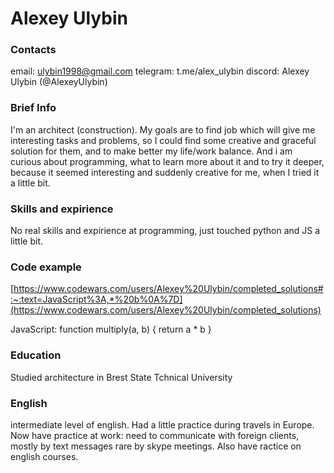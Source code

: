 # Alexey Ulybin

### Contacts
email: ulybin1998@gmail.com
telegram: t.me/alex_ulybin
discord: Alexey Ulybin (@AlexeyUlybin)

###  Brief Info
I'm an architect (construction).
My goals are to find job which will give me interesting tasks and problems, 
so I could find some creative and graceful solution for them, and to make better my life/work balance. 
And i am curious about programming, what to learn more about it and to try it deeper, because it seemed interesting
and suddenly creative for me, when I tried it a little bit. 

### Skills and expirience 
No real skills and expirience at programming, just touched python and JS a little bit.

### Code example
[https://www.codewars.com/users/Alexey%20Ulybin/completed_solutions#:~:text=JavaScript%3A,*%20b%0A%7D](https://www.codewars.com/users/Alexey%20Ulybin/completed_solutions)

JavaScript:
function multiply(a, b)
{
 return a * b
}


### Education 
Studied architecture in Brest State Tchnical University

### English 
intermediate level of english. Had a little practice during travels in Europe. Now have practice at work: need to communicate with foreign clients, 
mostly by text messages rare by skype meetings. Also have ractice on english courses. 
